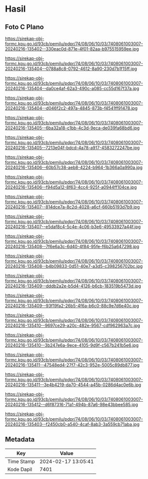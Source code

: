 # Hasil

## Foto C Plano

https://sirekap-obj-formc.kpu.go.id/93cb/pemilu/pdpr/74/08/06/10/03/7408061003007-20240216-135402--330eac0d-871e-4f01-82aa-b975515959ee.jpg

https://sirekap-obj-formc.kpu.go.id/93cb/pemilu/pdpr/74/08/06/10/03/7408061003007-20240216-135404--0788a8c8-0792-4612-8a90-230d7b1f15ff.jpg

https://sirekap-obj-formc.kpu.go.id/93cb/pemilu/pdpr/74/08/06/10/03/7408061003007-20240216-135404--da0ce4af-62a3-490c-a085-cc55d167f37a.jpg

https://sirekap-obj-formc.kpu.go.id/93cb/pemilu/pdpr/74/08/06/10/03/7408061003007-20240216-135404--d046f2c2-497a-4845-873b-f4541ff91478.jpg

https://sirekap-obj-formc.kpu.go.id/93cb/pemilu/pdpr/74/08/06/10/03/7408061003007-20240216-135405--6ba32a18-c1bb-4c3d-9eca-de039fa68bd6.jpg

https://sirekap-obj-formc.kpu.go.id/93cb/pemilu/pdpr/74/08/06/10/03/7408061003007-20240216-135405--7213e04f-bdcd-4a78-a917-4583272247be.jpg

https://sirekap-obj-formc.kpu.go.id/93cb/pemilu/pdpr/74/08/06/10/03/7408061003007-20240216-135406--60b57c38-aeb8-4224-b964-1b366a0a990a.jpg

https://sirekap-obj-formc.kpu.go.id/93cb/pemilu/pdpr/74/08/06/10/03/7408061003007-20240216-135406--f94d5a12-8f63-4cc4-925f-a0944ff104ce.jpg

https://sirekap-obj-formc.kpu.go.id/93cb/pemilu/pdpr/74/08/06/10/03/7408061003007-20240216-135407--814dce7a-8c2d-4028-a6cf-660b5193d7b9.jpg

https://sirekap-obj-formc.kpu.go.id/93cb/pemilu/pdpr/74/08/06/10/03/7408061003007-20240216-135407--e5daf8c4-5c4e-4c06-b3e6-49533927a44f.jpg

https://sirekap-obj-formc.kpu.go.id/93cb/pemilu/pdpr/74/08/06/10/03/7408061003007-20240216-135408--7f6e6a3c-6d40-4f84-95fe-f6b25a647298.jpg

https://sirekap-obj-formc.kpu.go.id/93cb/pemilu/pdpr/74/08/06/10/03/7408061003007-20240216-135408--b4b09833-0d51-40e7-a3d5-c398256702bc.jpg

https://sirekap-obj-formc.kpu.go.id/93cb/pemilu/pdpr/74/08/06/10/03/7408061003007-20240216-135409--dddb2a2e-b5d4-4126-b6cb-183519b5473d.jpg

https://sirekap-obj-formc.kpu.go.id/93cb/pemilu/pdpr/74/08/06/10/03/7408061003007-20240216-135409--93f19fa2-26b5-4f6a-b6c0-88c9e7d6e40c.jpg

https://sirekap-obj-formc.kpu.go.id/93cb/pemilu/pdpr/74/08/06/10/03/7408061003007-20240216-135410--9697ce29-a20c-482e-9567-cdf962963a7c.jpg

https://sirekap-obj-formc.kpu.go.id/93cb/pemilu/pdpr/74/08/06/10/03/7408061003007-20240216-135410--3b247e6a-9ece-4105-9d9f-c567b241b5e6.jpg

https://sirekap-obj-formc.kpu.go.id/93cb/pemilu/pdpr/74/08/06/10/03/7408061003007-20240216-135411--47548ed4-27f7-42c3-952e-5005c89db877.jpg

https://sirekap-obj-formc.kpu.go.id/93cb/pemilu/pdpr/74/08/06/10/03/7408061003007-20240216-135411--3e4b4219-da70-4544-a45b-0286d4ac0e6b.jpg

https://sirekap-obj-formc.kpu.go.id/93cb/pemilu/pdpr/74/08/06/10/03/7408061003007-20240216-135412--d6f87316-71a1-494b-87a6-98e43bbee585.jpg

https://sirekap-obj-formc.kpu.go.id/93cb/pemilu/pdpr/74/08/06/10/03/7408061003007-20240216-135403--f2450cb0-a540-4caf-8ab3-3a559cb71aba.jpg


## Metadata

| Key        | Value               |
| ---------- | ------------------- |
| Time Stamp | 2024-02-17 13:05:41 |
| Kode Dapil | 7401                |



